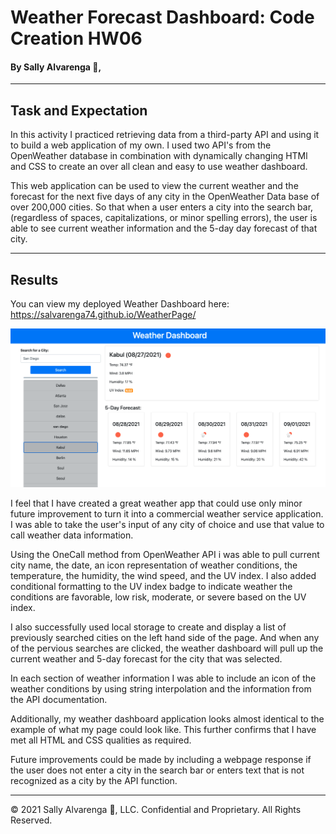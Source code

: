 # **Weather Forecast Dashboard: Code Creation HW06**
#### By Sally Alvarenga 🌺,
---
## Task and Expectation
In this activity I practiced retrieving data from a third-party API and using it to build a web application of my own. I used two API's from the OpenWeather database in combination with dynamically changing HTMl and CSS to create an over all clean and easy to use weather dashboard. 

This web application can be used to view the current weather and the forecast for the next five days of any city in the OpenWeather Data base of over 200,000 cities. So that when a user enters a city into the search bar, (regardless of spaces, capitalizations, or minor spelling errors), the user is able to see current weather information and the 5-day day forecast of that city. 

---

## Results
You can view my deployed Weather Dashboard here: https://salvarenga74.github.io/WeatherPage/

<img src="assets/image Kabul weather.png" alt="Screen grab of the current weather in Kabul, called from the list of previously searched cities."/>

I feel that I have created a great weather app that could use only minor future improvement to turn it into a commercial weather service application. I was able to take the user's input of any city of choice and use that value to call weather data information. 

Using the OneCall method from OpenWeather API i was able to pull current city name, the date, an icon representation of weather conditions, the temperature, the humidity, the wind speed, and the UV index. I also added conditional formatting to the UV index badge to indicate weather the conditions are favorable, low risk, moderate, or severe based on the UV index.

I also successfully used local storage to create and display a list of previously searched cities on the left hand side of the page. And when any of the pervious searches are clicked, the weather dashboard will pull up the current weather and 5-day forecast for the city that was selected. 

In each section of weather information I was able to include an icon of the weather conditions by using string interpolation and the information from the API documentation. 

Additionally, my weather dashboard application looks almost identical to the example of what my page could look like. This further confirms that I have met all HTML and CSS qualities as required.

Future improvements could be made by including a webpage response if the user does not enter a city in the search bar or enters text that is not recognized as a city by the API function. 

---
© 2021 Sally Alvarenga 🌺, LLC.
Confidential and Proprietary. All Rights Reserved. 
